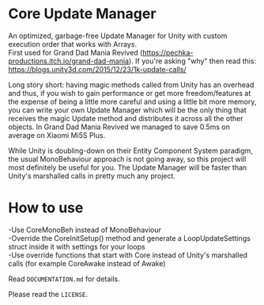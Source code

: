 # Core Update Manager

An optimized, garbage-free Update Manager for Unity with custom execution order that works with Arrays.  
First used for Grand Dad Mania Revived (https://pechka-productions.itch.io/grand-dad-mania). If you're asking "why" then read this: https://blogs.unity3d.com/2015/12/23/1k-update-calls/

Long story short: having magic methods called from Unity has an overhead and thus, if you wish to gain performance or get more freedom/features at the expense of being a little more careful and using a little bit more memory, you can write your own Update Manager which will be the only thing that receives the magic Update method and distributes it across all the other objects. In Grand Dad Mania Revived we managed to save 0.5ms on average on Xiaomi Mi5S Plus.

While Unity is doubling-down on their Entity Component System paradigm, the usual MonoBehaviour approach is not going away, so this project will most definitely be useful for you. The Update Manager will be faster than Unity's marshalled calls in pretty much any project.

# How to use
  -Use CoreMonoBeh instead of MonoBehaviour  
  -Override the CoreInitSetup() method and generate a LoopUpdateSettings struct inside it with settings for your loops  
  -Use override functions that start with Core instead of Unity's marshalled calls (for example CoreAwake instead of Awake)  

Read ```DOCUMENTATION.md``` for details.

Please read the ```LICENSE```.
